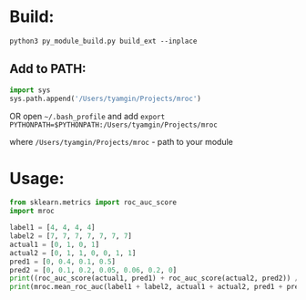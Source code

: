 # Build:
`python3 py_module_build.py build_ext --inplace`

## Add to PATH:
```python
import sys
sys.path.append('/Users/tyamgin/Projects/mroc')
```

OR
open `~/.bash_profile` and add
`export PYTHONPATH=$PYTHONPATH:/Users/tyamgin/Projects/mroc`

where `/Users/tyamgin/Projects/mroc` - path to your module

# Usage:
```python
from sklearn.metrics import roc_auc_score
import mroc

label1 = [4, 4, 4, 4]
label2 = [7, 7, 7, 7, 7, 7, 7]
actual1 = [0, 1, 0, 1]
actual2 = [0, 1, 1, 0, 0, 1, 1]
pred1 = [0, 0.4, 0.1, 0.5]
pred2 = [0, 0.1, 0.2, 0.05, 0.06, 0.2, 0]
print((roc_auc_score(actual1, pred1) + roc_auc_score(actual2, pred2)) / 2)  # 0.8958333333333334
print(mroc.mean_roc_auc(label1 + label2, actual1 + actual2, pred1 + pred2)) # 0.8958333333333333
```